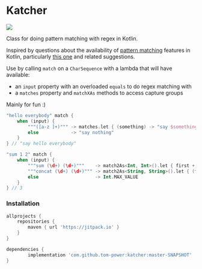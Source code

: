 # Katcher

[![](https://jitpack.io/v/tom-power/katcher.svg)](https://jitpack.io/#tom-power/katcher)

Class for doing pattern matching with regex in Kotlin.

Inspired by questions about the availability of [pattern matching](https://docs.scala-lang.org/tour/pattern-matching.html) features in Kotlin, particularly [this one](https://discuss.kotlinlang.org/t/using-regex-in-a-when/1794) and related suggestions.

Use by calling `match` on a `CharSequence` with a lambda that will have available:
 
- an `input` property with an overloaded `equals` to do regex matching with 
- a `matches` property and `matchXAs` methods to access capture groups

Mainly for fun :)

```kotlin
"hello everybody" match {
    when (input) {
        """([a-z ]+)""" -> matches.let { (something) -> "say $something" }
        else            -> "say nothing"
    }
} // "say hello everybody"

"sum 1 2" match {
    when (input) {
        """sum (\d+) (\d+)"""    -> match2As<Int, Int>().let { first + second }
        """concat (\d+) (\d+)""" -> match2As<String, String>().let { (first + second).toInt() }
        else                     -> Int.MAX_VALUE
    }
} // 3
```

### Installation

```groovy
allprojects {
    repositories {
        maven { url 'https://jitpack.io' }
    }
}

dependencies {
        implementation 'com.github.tom-power:katcher:master-SNAPSHOT'
}
```

